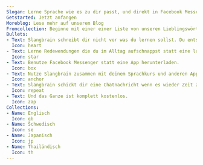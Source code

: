 ```yaml
---
Slogan: Lerne Sprache wie es zu dir passt, und direkt in Facebook Messenger
Getstarted: Jetzt anfangen
Moreblog: Lese mehr auf unserem Blog
Fromcollection: Beginne mit einer einer Liste von unseren Lieblingswörtern
Bullets:
- Text: Slangbrain schreibt dir nicht vor was du lernen sollst. Du entscheidest was dich interessiert und Slangbrain kümmert sich darum, dass du es nicht vergisst.
  Icon: heart
- Text: Lerne Redewendungen die du im Alltag aufschnappst statt eine langweilige List von Vokabeln.
  Icon: star
- Text: Benutze Facebook Messenger statt eine App herunterladen.
  Icon: box
- Text: Nutze Slangbrain zusammen mit deinem Sprachkurs und anderen Apps, die dir gefallen.
  Icon: anchor
- Text: Slangbrain schickt dir eine Chatnachricht wenn es wieder Zeit zu lernen ist.
  Icon: repeat
- Text: Und das Ganze ist komplett kostenlos.
  Icon: zap
Collections:
- Name: Englisch
  Icon: gb
- Name: Schwedisch
  Icon: se
- Name: Japanisch
  Icon: jp
- Name: Thailändisch
  Icon: th
---
```

